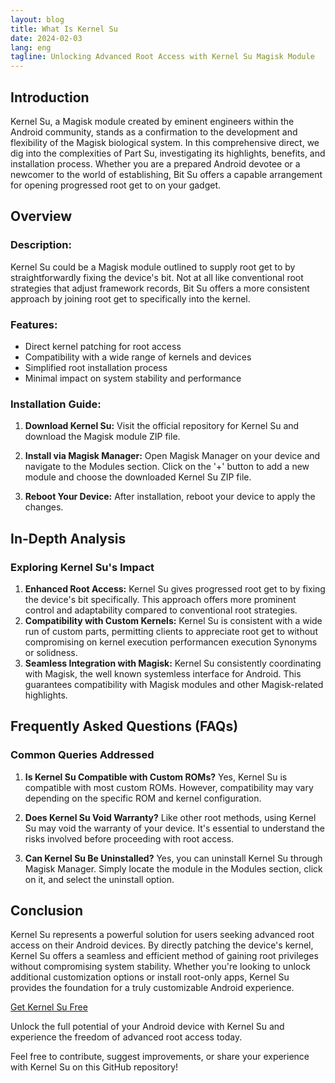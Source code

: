 ```yaml
---
layout: blog
title: What Is Kernel Su
date: 2024-02-03
lang: eng
tagline: Unlocking Advanced Root Access with Kernel Su Magisk Module
---
```


## Introduction
Kernel Su, a Magisk module created by eminent engineers within the Android community, stands as a confirmation to the development and flexibility of the Magisk biological system. In this comprehensive direct, we dig into the complexities of Part Su, investigating its highlights, benefits, and installation process. Whether you are a prepared Android devotee or a newcomer to the world of establishing, Bit Su offers a capable arrangement for opening progressed root get to on your gadget.


## Overview

### Description:
Kernel Su could be a Magisk module outlined to supply root get to by straightforwardly fixing the device's bit. Not at all like conventional root strategies that adjust framework records, Bit Su offers a more consistent approach by joining root get to specifically into the kernel.
 
### Features:
- Direct kernel patching for root access
- Compatibility with a wide range of kernels and devices
- Simplified root installation process
- Minimal impact on system stability and performance

### Installation Guide:

1. **Download Kernel Su:**
   Visit the official repository for Kernel Su and download the Magisk module ZIP file.

2. **Install via Magisk Manager:**
   Open Magisk Manager on your device and navigate to the Modules section. Click on the '+' button to add a new module and choose the downloaded Kernel Su ZIP file.

3. **Reboot Your Device:**
   After installation, reboot your device to apply the changes.

## In-Depth Analysis

### Exploring Kernel Su's Impact

1. **Enhanced Root Access:**
Kernel Su gives progressed root get to by fixing the device's bit specifically. This approach offers more prominent control and adaptability compared to conventional root strategies.
 
2. **Compatibility with Custom Kernels:**
Kernel Su is consistent with a wide run of custom parts, permitting clients to appreciate root get to without compromising on kernel execution performancen execution Synonyms or solidness.
 
3. **Seamless Integration with Magisk:**
Kernel Su consistently coordinating with Magisk, the well known systemless interface for Android. This guarantees compatibility with Magisk modules and other Magisk-related highlights.
 
## Frequently Asked Questions (FAQs)

### Common Queries Addressed

1. **Is Kernel Su Compatible with Custom ROMs?**
   Yes, Kernel Su is compatible with most custom ROMs. However, compatibility may vary depending on the specific ROM and kernel configuration.

2. **Does Kernel Su Void Warranty?**
   Like other root methods, using Kernel Su may void the warranty of your device. It's essential to understand the risks involved before proceeding with root access.

3. **Can Kernel Su Be Uninstalled?**
   Yes, you can uninstall Kernel Su through Magisk Manager. Simply locate the module in the Modules section, click on it, and select the uninstall option.

## Conclusion

Kernel Su represents a powerful solution for users seeking advanced root access on their Android devices. By directly patching the device's kernel, Kernel Su offers a seamless and efficient method of gaining root privileges without compromising system stability. Whether you're looking to unlock additional customization options or install root-only apps, Kernel Su provides the foundation for a truly customizable Android experience.

[Get Kernel Su Free](https://github.com/magiskzip/magiskzip.github.io/raw/main/_files/android12-5.10.101_2022-05-boot-gz.img.gz)

Unlock the full potential of your Android device with Kernel Su and experience the freedom of advanced root access today.

Feel free to contribute, suggest improvements, or share your experience with Kernel Su on this GitHub repository!
